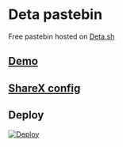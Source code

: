# Deta pastebin
Free pastebin hosted on [Deta.sh](https://deta.sh)

## [Demo](https://pasta.deta.dev/source)

## [ShareX config](https://pasta.deta.dev/sharex)

## Deploy

[![Deploy](https://button.deta.dev/1/svg)](https://go.deta.dev/deploy?repo=https://github.com/cofob/deta-pasta)

